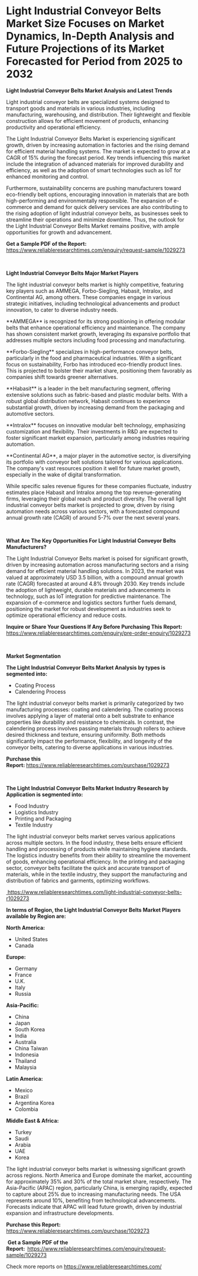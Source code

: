 <p><h1>Light Industrial Conveyor Belts Market Size Focuses on Market Dynamics, In-Depth Analysis and Future Projections of its Market Forecasted for Period from 2025 to 2032</h1></p><p><strong>Light Industrial Conveyor Belts Market Analysis and Latest Trends</strong></p>
<p><p>Light industrial conveyor belts are specialized systems designed to transport goods and materials in various industries, including manufacturing, warehousing, and distribution. Their lightweight and flexible construction allows for efficient movement of products, enhancing productivity and operational efficiency. </p><p>The Light Industrial Conveyor Belts Market is experiencing significant growth, driven by increasing automation in factories and the rising demand for efficient material handling systems. The market is expected to grow at a CAGR of 15% during the forecast period. Key trends influencing this market include the integration of advanced materials for improved durability and efficiency, as well as the adoption of smart technologies such as IoT for enhanced monitoring and control. </p><p>Furthermore, sustainability concerns are pushing manufacturers toward eco-friendly belt options, encouraging innovation in materials that are both high-performing and environmentally responsible. The expansion of e-commerce and demand for quick delivery services are also contributing to the rising adoption of light industrial conveyor belts, as businesses seek to streamline their operations and minimize downtime. Thus, the outlook for the Light Industrial Conveyor Belts Market remains positive, with ample opportunities for growth and advancement.</p></p>
<p><strong>Get a Sample PDF of the Report:&nbsp;</strong> <a href="https://www.reliableresearchtimes.com/enquiry/request-sample/1029273?utm_campaign=3137&utm_medium=2&utm_source=Github&utm_content=ia&utm_term=21032025&utm_id=light-industrial-conveyor-belts">https://www.reliableresearchtimes.com/enquiry/request-sample/1029273</a></p>
<p>&nbsp;</p>
<p><strong>Light Industrial Conveyor Belts Major Market Players</strong></p>
<p><p>The light industrial conveyor belts market is highly competitive, featuring key players such as AMMEGA, Forbo-Siegling, Habasit, Intralox, and Continental AG, among others. These companies engage in various strategic initiatives, including technological advancements and product innovation, to cater to diverse industry needs.</p><p>**AMMEGA** is recognized for its strong positioning in offering modular belts that enhance operational efficiency and maintenance. The company has shown consistent market growth, leveraging its expansive portfolio that addresses multiple sectors including food processing and manufacturing.</p><p>**Forbo-Siegling** specializes in high-performance conveyor belts, particularly in the food and pharmaceutical industries. With a significant focus on sustainability, Forbo has introduced eco-friendly product lines. This is projected to bolster their market share, positioning them favorably as companies shift towards greener alternatives.</p><p>**Habasit** is a leader in the belt manufacturing segment, offering extensive solutions such as fabric-based and plastic modular belts. With a robust global distribution network, Habasit continues to experience substantial growth, driven by increasing demand from the packaging and automotive sectors.</p><p>**Intralox** focuses on innovative modular belt technology, emphasizing customization and flexibility. Their investments in R&D are expected to foster significant market expansion, particularly among industries requiring automation.</p><p>**Continental AG**, a major player in the automotive sector, is diversifying its portfolio with conveyor belt solutions tailored for various applications. The company's vast resources position it well for future market growth, especially in the wake of digital transformation.</p><p>While specific sales revenue figures for these companies fluctuate, industry estimates place Habasit and Intralox among the top revenue-generating firms, leveraging their global reach and product diversity. The overall light industrial conveyor belts market is projected to grow, driven by rising automation needs across various sectors, with a forecasted compound annual growth rate (CAGR) of around 5-7% over the next several years.</p></p>
<p>&nbsp;</p>
<p><strong>What Are The Key Opportunities For Light Industrial Conveyor Belts Manufacturers?</strong></p>
<p><p>The Light Industrial Conveyor Belts market is poised for significant growth, driven by increasing automation across manufacturing sectors and a rising demand for efficient material handling solutions. In 2023, the market was valued at approximately USD 3.5 billion, with a compound annual growth rate (CAGR) forecasted at around 4.8% through 2030. Key trends include the adoption of lightweight, durable materials and advancements in technology, such as IoT integration for predictive maintenance. The expansion of e-commerce and logistics sectors further fuels demand, positioning the market for robust development as industries seek to optimize operational efficiency and reduce costs.</p></p>
<p><strong>Inquire or Share Your Questions If Any Before Purchasing This Report:</strong> <a href="https://www.reliableresearchtimes.com/enquiry/pre-order-enquiry/1029273?utm_campaign=3137&utm_medium=2&utm_source=Github&utm_content=ia&utm_term=21032025&utm_id=light-industrial-conveyor-belts">https://www.reliableresearchtimes.com/enquiry/pre-order-enquiry/1029273</a></p>
<p>&nbsp;</p>
<p><strong>Market Segmentation</strong></p>
<p><strong>The Light Industrial Conveyor Belts Market Analysis by types is segmented into:</strong></p>
<p><ul><li>Coating Process</li><li>Calendering Process</li></ul></p>
<p><p>The light industrial conveyor belts market is primarily categorized by two manufacturing processes: coating and calendering. The coating process involves applying a layer of material onto a belt substrate to enhance properties like durability and resistance to chemicals. In contrast, the calendering process involves passing materials through rollers to achieve desired thickness and texture, ensuring uniformity. Both methods significantly impact the performance, flexibility, and longevity of the conveyor belts, catering to diverse applications in various industries.</p></p>
<p><strong>Purchase this Report:&nbsp;</strong><a href="https://www.reliableresearchtimes.com/purchase/1029273?utm_campaign=3137&utm_medium=2&utm_source=Github&utm_content=ia&utm_term=21032025&utm_id=light-industrial-conveyor-belts">https://www.reliableresearchtimes.com/purchase/1029273</a></p>
<p>&nbsp;</p>
<p><strong>The Light Industrial Conveyor Belts Market Industry Research by Application is segmented into:</strong></p>
<p><ul><li>Food Industry</li><li>Logistics Industry</li><li>Printing and Packaging</li><li>Textile Industry</li></ul></p>
<p><p>The light industrial conveyor belts market serves various applications across multiple sectors. In the food industry, these belts ensure efficient handling and processing of products while maintaining hygiene standards. The logistics industry benefits from their ability to streamline the movement of goods, enhancing operational efficiency. In the printing and packaging sector, conveyor belts facilitate the quick and accurate transport of materials, while in the textile industry, they support the manufacturing and distribution of fabrics and garments, optimizing workflows.</p></p>
<p><a href="https://www.reliableresearchtimes.com/light-industrial-conveyor-belts-r1029273?utm_campaign=3137&utm_medium=2&utm_source=Github&utm_content=ia&utm_term=21032025&utm_id=light-industrial-conveyor-belts">&nbsp;https://www.reliableresearchtimes.com/light-industrial-conveyor-belts-r1029273</a></p>
<p><strong>In terms of Region, the Light Industrial Conveyor Belts Market Players available by Region are:</strong></p>
<p>
    <p> <strong> North America: </strong>
        <ul>
            <li>United States</li>
            <li>Canada</li>
        </ul>
        </p> 
    <p> <strong> Europe: </strong>
        <ul>
            <li>Germany</li>
            <li>France</li>
            <li>U.K.</li>
            <li>Italy</li>
            <li>Russia</li>
        </ul>
        </p> 
    <p> <strong> Asia-Pacific: </strong>
        <ul>
            <li>China</li>
            <li>Japan</li>
            <li>South Korea</li>
            <li>India</li>
            <li>Australia</li>
            <li>China Taiwan</li>
            <li>Indonesia</li>
            <li>Thailand</li>
            <li>Malaysia</li>
        </ul>
        </p> 
    <p> <strong> Latin America: </strong>
        <ul>
            <li>Mexico</li>
            <li>Brazil</li>
            <li>Argentina Korea</li>
            <li>Colombia</li>
        </ul>
        </p> 
    <p> <strong> Middle East & Africa: </strong>
        <ul>
            <li>Turkey</li>
            <li>Saudi</li>
            <li>Arabia</li>
            <li>UAE</li>
            <li>Korea</li>
        </ul>
    </p>
    </p>
<p><p>The light industrial conveyor belts market is witnessing significant growth across regions. North America and Europe dominate the market, accounting for approximately 35% and 30% of the total market share, respectively. The Asia-Pacific (APAC) region, particularly China, is emerging rapidly, expected to capture about 25% due to increasing manufacturing needs. The USA represents around 10%, benefiting from technological advancements. Forecasts indicate that APAC will lead future growth, driven by industrial expansion and infrastructure developments.</p></p>
<p><strong>Purchase this Report: </strong><a href="https://www.reliableresearchtimes.com/purchase/1029273?utm_campaign=3137&utm_medium=2&utm_source=Github&utm_content=ia&utm_term=21032025&utm_id=light-industrial-conveyor-belts">https://www.reliableresearchtimes.com/purchase/1029273</a></p>
<p>&nbsp;<strong>Get a Sample PDF of the Report:&nbsp;&nbsp;</strong><a href="https://www.reliableresearchtimes.com/enquiry/request-sample/1029273?utm_campaign=3137&utm_medium=2&utm_source=Github&utm_content=ia&utm_term=21032025&utm_id=light-industrial-conveyor-belts">https://www.reliableresearchtimes.com/enquiry/request-sample/1029273</a></p>
<p><strong></strong></p>
<p>Check more reports on <a href="https://www.reliableresearchtimes.com/?utm_campaign=3137&utm_medium=2&utm_source=Github&utm_content=ia&utm_term=21032025&utm_id=light-industrial-conveyor-belts">https://www.reliableresearchtimes.com/</a></p>
